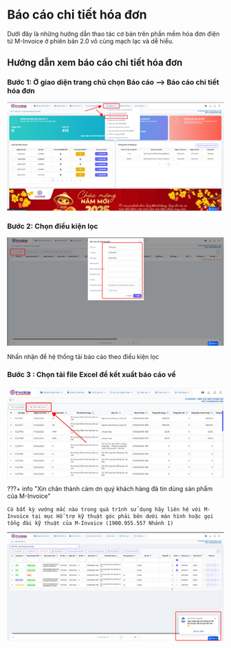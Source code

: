 # **Báo cáo chi tiết hóa đơn**

Dưới đây là những hướng dẫn thao tác cơ bản trên phần mềm hóa đơn điện tử M-Invoice ở phiên bản 2.0 vô cùng mạch lạc và dễ hiểu.

## **Hướng dẫn xem báo cáo chi tiết hóa đơn**

### Bước 1: Ở giao diện trang chủ chọn Báo cáo --> Báo cáo chi tiết hóa đơn

![Hình 1](../assets/images/invoice2/2.0_bao-cao-chi-tiet_1.png)

### Bước 2: Chọn điều kiện lọc

![Hình 2](../assets/images/invoice2/2.0_bao-cao-chi-tiet_2.png)

Nhấn nhận để hệ thống tải báo cáo theo điều kiện lọc

### Bước 3 : Chọn tải file Excel để kết xuất báo cáo về

![Hình 3](../assets/images/invoice2/2.0_bao-cao-chi-tiet_3.png)

???+ info "Xin chân thành cảm ơn quý khách hàng đã tin dùng sản phẩm của M-Invoice"

    Có bất kỳ vướng mắc nào trong quá trình sử dụng hãy liên hệ với M-Invoice tại mục Hỗ trợ kỹ thuật góc phải bên dưới màn hình hoặc gọi tổng đài kỹ thuật của M-Invoice (1900.955.557 Nhánh 1)

![Hình 4](../assets/images/invoice2/hotro.png)
